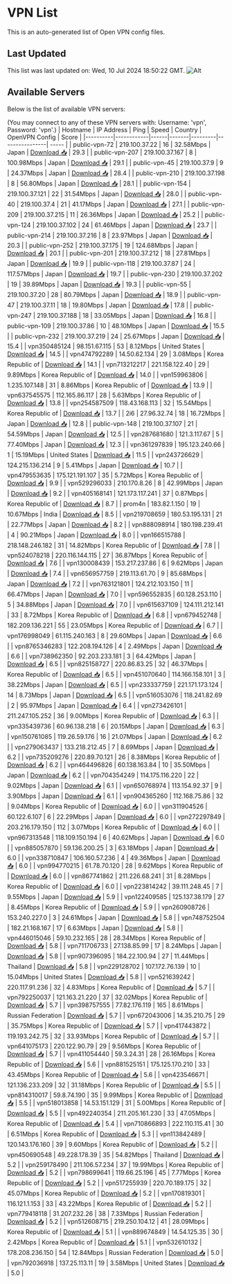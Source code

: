 # VPN List

This is an auto-generated list of Open VPN config files.

## Last Updated

This list was last updated on: Wed, 10 Jul 2024 18:50:22 GMT.
![Alt](https://repobeats.axiom.co/api/embed/186b98318ef1479477931607c1ad7d823f12451f.svg "Repobeats analytics image")

## Available Servers

Below is the list of available VPN servers:

(You may connect to any of these VPN servers with: Username: 'vpn', Password: 'vpn'.)
| Hostname | IP Address | Ping | Speed | Country | OpenVPN Config | Score |
|----------|------------|------|-------|---------|----------------| ----- |
| public-vpn-72 | 219.100.37.22 | 16 | 32.58Mbps | Japan | [Download 📥](./configs/server_0_JP.ovpn) | 29.3 |
| public-vpn-207 | 219.100.37.167 | 8 | 100.98Mbps | Japan | [Download 📥](./configs/server_1_JP.ovpn) | 29.1 |
| public-vpn-45 | 219.100.37.9 | 9 | 24.37Mbps | Japan | [Download 📥](./configs/server_2_JP.ovpn) | 28.4 |
| public-vpn-210 | 219.100.37.198 | 8 | 56.80Mbps | Japan | [Download 📥](./configs/server_3_JP.ovpn) | 28.1 |
| public-vpn-154 | 219.100.37.121 | 22 | 31.54Mbps | Japan | [Download 📥](./configs/server_4_JP.ovpn) | 28.0 |
| public-vpn-40 | 219.100.37.4 | 21 | 41.17Mbps | Japan | [Download 📥](./configs/server_5_JP.ovpn) | 27.1 |
| public-vpn-209 | 219.100.37.215 | 11 | 26.36Mbps | Japan | [Download 📥](./configs/server_6_JP.ovpn) | 25.2 |
| public-vpn-124 | 219.100.37.102 | 24 | 61.46Mbps | Japan | [Download 📥](./configs/server_7_JP.ovpn) | 23.7 |
| public-vpn-214 | 219.100.37.216 | 8 | 23.97Mbps | Japan | [Download 📥](./configs/server_8_JP.ovpn) | 20.3 |
| public-vpn-252 | 219.100.37.175 | 19 | 124.68Mbps | Japan | [Download 📥](./configs/server_9_JP.ovpn) | 20.1 |
| public-vpn-201 | 219.100.37.212 | 18 | 27.81Mbps | Japan | [Download 📥](./configs/server_10_JP.ovpn) | 19.9 |
| public-vpn-118 | 219.100.37.87 | 24 | 117.57Mbps | Japan | [Download 📥](./configs/server_11_JP.ovpn) | 19.7 |
| public-vpn-230 | 219.100.37.202 | 19 | 39.89Mbps | Japan | [Download 📥](./configs/server_12_JP.ovpn) | 19.3 |
| public-vpn-55 | 219.100.37.20 | 28 | 80.79Mbps | Japan | [Download 📥](./configs/server_13_JP.ovpn) | 18.9 |
| public-vpn-47 | 219.100.37.11 | 18 | 19.80Mbps | Japan | [Download 📥](./configs/server_14_JP.ovpn) | 17.8 |
| public-vpn-247 | 219.100.37.188 | 18 | 33.05Mbps | Japan | [Download 📥](./configs/server_15_JP.ovpn) | 16.8 |
| public-vpn-109 | 219.100.37.86 | 10 | 48.10Mbps | Japan | [Download 📥](./configs/server_16_JP.ovpn) | 15.5 |
| public-vpn-232 | 219.100.37.219 | 24 | 25.67Mbps | Japan | [Download 📥](./configs/server_17_JP.ovpn) | 15.4 |
| vpn350485124 | 98.151.67.115 | 53 | 8.12Mbps | United States | [Download 📥](./configs/server_18_US.ovpn) | 14.5 |
| vpn474792289 | 14.50.62.134 | 29 | 3.08Mbps | Korea Republic of | [Download 📥](./configs/server_19_KR.ovpn) | 14.1 |
| vpn713212217 | 221.158.122.40 | 29 | 9.89Mbps | Korea Republic of | [Download 📥](./configs/server_20_KR.ovpn) | 14.0 |
| vpn159963806 | 1.235.107.148 | 31 | 8.86Mbps | Korea Republic of | [Download 📥](./configs/server_21_KR.ovpn) | 13.9 |
| vpn637545575 | 112.165.86.117 | 28 | 5.63Mbps | Korea Republic of | [Download 📥](./configs/server_22_KR.ovpn) | 13.8 |
| vpn254587509 | 118.43.168.113 | 32 | 15.54Mbps | Korea Republic of | [Download 📥](./configs/server_23_KR.ovpn) | 13.7 |
| 2i6 | 27.96.32.74 | 18 | 16.72Mbps | Japan | [Download 📥](./configs/server_24_JP.ovpn) | 12.8 |
| public-vpn-148 | 219.100.37.107 | 21 | 54.59Mbps | Japan | [Download 📥](./configs/server_25_JP.ovpn) | 12.5 |
| vpn287681680 | 121.3.117.67 | 5 | 77.40Mbps | Japan | [Download 📥](./configs/server_26_JP.ovpn) | 12.3 |
| vpn361297839 | 195.123.240.66 | 1 | 15.19Mbps | United States | [Download 📥](./configs/server_27_US.ovpn) | 11.5 |
| vpn243726629 | 124.215.136.214 | 9 | 5.41Mbps | Japan | [Download 📥](./configs/server_28_JP.ovpn) | 10.7 |
| vpn479553635 | 175.121.191.107 | 35 | 5.72Mbps | Korea Republic of | [Download 📥](./configs/server_29_KR.ovpn) | 9.9 |
| vpn529296033 | 210.170.8.26 | 8 | 42.99Mbps | Japan | [Download 📥](./configs/server_30_JP.ovpn) | 9.2 |
| vpn405168141 | 121.173.117.241 | 37 | 0.87Mbps | Korea Republic of | [Download 📥](./configs/server_31_KR.ovpn) | 8.7 |
| prom4n | 183.82.1.150 | 19 | 10.67Mbps | India | [Download 📥](./configs/server_32_IN.ovpn) | 8.5 |
| vpn219708659 | 180.53.195.131 | 21 | 22.77Mbps | Japan | [Download 📥](./configs/server_33_JP.ovpn) | 8.2 |
| vpn888098914 | 180.198.239.41 | 4 | 90.21Mbps | Japan | [Download 📥](./configs/server_34_JP.ovpn) | 8.0 |
| vpn166515788 | 218.148.246.182 | 31 | 14.82Mbps | Korea Republic of | [Download 📥](./configs/server_35_KR.ovpn) | 7.8 |
| vpn524078218 | 220.116.144.115 | 27 | 36.87Mbps | Korea Republic of | [Download 📥](./configs/server_36_KR.ovpn) | 7.6 |
| vpn130008439 | 153.217.237.86 | 6 | 9.62Mbps | Japan | [Download 📥](./configs/server_37_JP.ovpn) | 7.4 |
| vpn656957759 | 219.113.61.70 | 9 | 85.68Mbps | Japan | [Download 📥](./configs/server_38_JP.ovpn) | 7.2 |
| vpn763121801 | 124.212.103.150 | 11 | 66.47Mbps | Japan | [Download 📥](./configs/server_39_JP.ovpn) | 7.0 |
| vpn596552835 | 60.128.253.110 | 5 | 34.88Mbps | Japan | [Download 📥](./configs/server_40_JP.ovpn) | 7.0 |
| vpn615637109 | 124.111.212.141 | 33 | 8.72Mbps | Korea Republic of | [Download 📥](./configs/server_41_KR.ovpn) | 6.8 |
| vpn679452748 | 182.209.136.221 | 55 | 23.05Mbps | Korea Republic of | [Download 📥](./configs/server_42_KR.ovpn) | 6.7 |
| vpn176998049 | 61.115.240.163 | 8 | 29.60Mbps | Japan | [Download 📥](./configs/server_43_JP.ovpn) | 6.6 |
| vpn8765346283 | 122.208.194.126 | 4 | 2.49Mbps | Japan | [Download 📥](./configs/server_44_JP.ovpn) | 6.6 |
| vpn738962350 | 92.203.233.181 | 3 | 64.42Mbps | Japan | [Download 📥](./configs/server_45_JP.ovpn) | 6.5 |
| vpn825158727 | 220.86.83.25 | 32 | 46.37Mbps | Korea Republic of | [Download 📥](./configs/server_46_KR.ovpn) | 6.5 |
| vpn451070640 | 114.166.158.101 | 3 | 38.22Mbps | Japan | [Download 📥](./configs/server_47_JP.ovpn) | 6.5 |
| vpn233337759 | 221.171.173.124 | 14 | 8.73Mbps | Japan | [Download 📥](./configs/server_48_JP.ovpn) | 6.5 |
| vpn516053076 | 118.241.82.69 | 2 | 95.97Mbps | Japan | [Download 📥](./configs/server_49_JP.ovpn) | 6.4 |
| vpn273426101 | 211.247.105.252 | 36 | 9.00Mbps | Korea Republic of | [Download 📥](./configs/server_50_KR.ovpn) | 6.3 |
| vpn335439736 | 60.96.138.218 | 6 | 20.15Mbps | Japan | [Download 📥](./configs/server_51_JP.ovpn) | 6.3 |
| vpn150761085 | 119.26.59.176 | 16 | 21.07Mbps | Japan | [Download 📥](./configs/server_52_JP.ovpn) | 6.2 |
| vpn279063437 | 133.218.212.45 | 7 | 8.69Mbps | Japan | [Download 📥](./configs/server_53_JP.ovpn) | 6.2 |
| vpn735209276 | 220.89.70.121 | 26 | 8.38Mbps | Korea Republic of | [Download 📥](./configs/server_54_KR.ovpn) | 6.2 |
| vpn464496826 | 60.138.163.84 | 10 | 35.50Mbps | Japan | [Download 📥](./configs/server_55_JP.ovpn) | 6.2 |
| vpn704354249 | 114.175.116.220 | 22 | 9.02Mbps | Japan | [Download 📥](./configs/server_56_JP.ovpn) | 6.1 |
| vpn650768974 | 113.154.92.37 | 9 | 3.90Mbps | Japan | [Download 📥](./configs/server_57_JP.ovpn) | 6.1 |
| vpn904365260 | 112.168.75.86 | 32 | 9.04Mbps | Korea Republic of | [Download 📥](./configs/server_58_KR.ovpn) | 6.0 |
| vpn311904526 | 60.122.6.107 | 6 | 22.29Mbps | Japan | [Download 📥](./configs/server_59_JP.ovpn) | 6.0 |
| vpn272297849 | 203.216.179.150 | 112 | 3.07Mbps | Korea Republic of | [Download 📥](./configs/server_60_KR.ovpn) | 6.0 |
| vpn967313548 | 118.109.150.194 | 6 | 40.62Mbps | Japan | [Download 📥](./configs/server_61_JP.ovpn) | 6.0 |
| vpn885057870 | 59.136.200.25 | 3 | 63.18Mbps | Japan | [Download 📥](./configs/server_62_JP.ovpn) | 6.0 |
| vpn338710847 | 106.160.57.236 | 4 | 49.36Mbps | Japan | [Download 📥](./configs/server_63_JP.ovpn) | 6.0 |
| vpn994770215 | 61.78.70.120 | 28 | 9.62Mbps | Korea Republic of | [Download 📥](./configs/server_64_KR.ovpn) | 6.0 |
| vpn867741862 | 211.226.68.241 | 31 | 8.28Mbps | Korea Republic of | [Download 📥](./configs/server_65_KR.ovpn) | 6.0 |
| vpn223814242 | 39.111.248.45 | 7 | 9.55Mbps | Japan | [Download 📥](./configs/server_66_JP.ovpn) | 5.9 |
| vpn122409585 | 125.137.38.179 | 27 | 8.45Mbps | Korea Republic of | [Download 📥](./configs/server_67_KR.ovpn) | 5.9 |
| vpn260908726 | 153.240.227.0 | 3 | 24.61Mbps | Japan | [Download 📥](./configs/server_68_JP.ovpn) | 5.8 |
| vpn748752504 | 182.21.168.167 | 17 | 6.63Mbps | Japan | [Download 📥](./configs/server_69_JP.ovpn) | 5.8 |
| vpn446015046 | 59.10.232.165 | 28 | 28.34Mbps | Korea Republic of | [Download 📥](./configs/server_70_KR.ovpn) | 5.8 |
| vpn711706733 | 27.138.85.99 | 17 | 8.24Mbps | Japan | [Download 📥](./configs/server_71_JP.ovpn) | 5.8 |
| vpn907396095 | 184.22.100.94 | 27 | 11.44Mbps | Thailand | [Download 📥](./configs/server_72_TH.ovpn) | 5.8 |
| vpn229128702 | 107.172.76.139 | 10 | 15.04Mbps | United States | [Download 📥](./configs/server_73_US.ovpn) | 5.8 |
| vpn521639242 | 220.117.91.236 | 32 | 4.83Mbps | Korea Republic of | [Download 📥](./configs/server_74_KR.ovpn) | 5.7 |
| vpn792250037 | 121.163.21.220 | 37 | 32.02Mbps | Korea Republic of | [Download 📥](./configs/server_75_KR.ovpn) | 5.7 |
| vpn398757555 | 77.82.176.119 | 165 | 8.61Mbps | Russian Federation | [Download 📥](./configs/server_76_RU.ovpn) | 5.7 |
| vpn672043006 | 14.35.210.75 | 29 | 35.75Mbps | Korea Republic of | [Download 📥](./configs/server_77_KR.ovpn) | 5.7 |
| vpn417443872 | 119.193.242.75 | 32 | 33.93Mbps | Korea Republic of | [Download 📥](./configs/server_78_KR.ovpn) | 5.7 |
| vpn641075173 | 220.122.90.79 | 29 | 9.56Mbps | Korea Republic of | [Download 📥](./configs/server_79_KR.ovpn) | 5.7 |
| vpn411054440 | 59.3.24.31 | 28 | 26.16Mbps | Korea Republic of | [Download 📥](./configs/server_80_KR.ovpn) | 5.6 |
| vpn881525151 | 175.125.170.210 | 33 | 43.45Mbps | Korea Republic of | [Download 📥](./configs/server_81_KR.ovpn) | 5.6 |
| vpn423546671 | 121.136.233.209 | 32 | 31.18Mbps | Korea Republic of | [Download 📥](./configs/server_82_KR.ovpn) | 5.5 |
| vpn814310017 | 59.8.74.190 | 35 | 9.99Mbps | Korea Republic of | [Download 📥](./configs/server_83_KR.ovpn) | 5.5 |
| vpn518013858 | 14.53.151.129 | 31 | 5.00Mbps | Korea Republic of | [Download 📥](./configs/server_84_KR.ovpn) | 5.5 |
| vpn492240354 | 211.205.161.230 | 33 | 47.05Mbps | Korea Republic of | [Download 📥](./configs/server_85_KR.ovpn) | 5.4 |
| vpn710866893 | 222.110.115.41 | 30 | 6.51Mbps | Korea Republic of | [Download 📥](./configs/server_86_KR.ovpn) | 5.3 |
| vpn113842489 | 120.143.176.160 | 39 | 9.60Mbps | Korea Republic of | [Download 📥](./configs/server_87_KR.ovpn) | 5.2 |
| vpn450690548 | 49.228.178.39 | 35 | 54.82Mbps | Thailand | [Download 📥](./configs/server_88_TH.ovpn) | 5.2 |
| vpn259178490 | 211.106.57.234 | 37 | 19.99Mbps | Korea Republic of | [Download 📥](./configs/server_89_KR.ovpn) | 5.2 |
| vpn798699641 | 119.66.25.196 | 45 | 7.77Mbps | Korea Republic of | [Download 📥](./configs/server_90_KR.ovpn) | 5.2 |
| vpn517255939 | 220.70.189.175 | 32 | 45.07Mbps | Korea Republic of | [Download 📥](./configs/server_91_KR.ovpn) | 5.2 |
| vpn170819301 | 116.121.1.153 | 33 | 43.22Mbps | Korea Republic of | [Download 📥](./configs/server_92_KR.ovpn) | 5.2 |
| vpn779418118 | 31.207.232.26 | 38 | 7.33Mbps | Russian Federation | [Download 📥](./configs/server_93_RU.ovpn) | 5.2 |
| vpn512608715 | 219.250.104.12 | 41 | 28.09Mbps | Korea Republic of | [Download 📥](./configs/server_94_KR.ovpn) | 5.1 |
| vpn889674849 | 14.54.125.35 | 30 | 2.42Mbps | Korea Republic of | [Download 📥](./configs/server_95_KR.ovpn) | 5.1 |
| vpn532610132 | 178.208.236.150 | 54 | 12.84Mbps | Russian Federation | [Download 📥](./configs/server_96_RU.ovpn) | 5.0 |
| vpn792036918 | 137.25.113.11 | 19 | 3.58Mbps | United States | [Download 📥](./configs/server_97_US.ovpn) | 5.0 |
